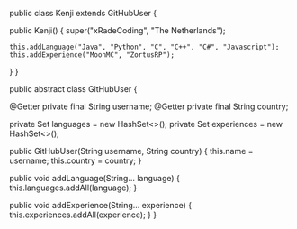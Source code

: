 
public class Kenji extends GitHubUser {

  public Kenji() {
    super("xRadeCoding", "The Netherlands");

    this.addLanguage("Java", "Python", "C", "C++", "C#", "Javascript");
    this.addExperience("MoonMC", "ZortusRP");
  }
}

public abstract class GitHubUser {

  @Getter private final String username;
  @Getter private final String country;

  private Set<String> languages = new HashSet<>();
  private Set<String> experiences = new HashSet<>();

  public GitHubUser(String username, String country) {
      this.name = username;
      this.country = country;
  }

  public void addLanguage(String... language) {
      this.languages.addAll(language);
  }
  
  public void addExperience(String... experience) {
      this.experiences.addAll(experience);
  }
}
